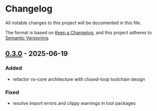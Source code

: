 # Changelog

All notable changes to this project will be documented in this file.

The format is based on [Keep a Changelog](https://keepachangelog.com/en/1.0.0/),
and this project adheres to [Semantic Versioning](https://semver.org/spec/v2.0.0.html).


## [0.3.0](https://github.com/loonghao/vx/compare/vx-tool-bun-v0.2.6...vx-tool-bun-v0.3.0) - 2025-06-19

### Added

- refactor vx-core architecture with closed-loop toolchain design

### Fixed

- resolve import errors and clippy warnings in tool packages
